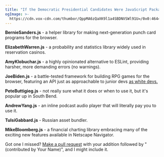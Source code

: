 ```yaml
---
title: "If the Democratic Presidential Candidates Were JavaScript Packages"
ogImage: >-
  https://cdn.vox-cdn.com/thumbor/QppMA6zQaXK9l1a4SBDNVSWl91U=/0x0:4644x3096/2820x1586/filters:focal(1399x973:2141x1715):format(webp)/cdn.vox-cdn.com/uploads/chorus_image/image/66103952/AP_20015078494132__1_.0.jpg
---
```


**BernieSanders.js** - a helper library for making next-generation punch card programs for the browser.

**ElizabethWarren.js** - a probability and statistics library widely used in reservation casinos.

**AmyKlobuchar.js** - a highly opinionated alternative to ESLint, providing harsher, more demanding errors (no warnings).

**JoeBiden.js** - a battle-tested framework for building RPG games for the browser, featuring an API just as approachable to junior devs [as white devs.](https://t.co/ReXr7Njg53?amp=1)

**PeteButtigieg.js** - not really sure what it does or when to use it, but it's popular up in South Bend.

**AndrewYang.js** - an inline podcast audio player that will literally pay you to use it.

**TulsiGabbard.js** - Russian asset bundler.

**MikeBloomberg.js** - a financial charting library embracing many of the exciting new features available in Netscape Navigator.

Got one I missed? [Make a pull request](https://github.com/alexmacarthur/macarthur-me/blob/master/src/posts/2020-01-19-if-democratic-candidates-were-javascript-packages.md) with your addition followed by "(contributed by Your Name)", and I might include it.
